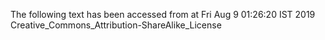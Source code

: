 The following text has been accessed from at Fri Aug 9 01:26:20 IST 2019
Creative_Commons_Attribution-ShareAlike_License
